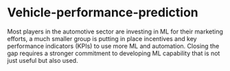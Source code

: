 # Vehicle-performance-prediction
Most players in the automotive sector are investing in ML for their marketing efforts, a much smaller group is putting in place incentives and key performance indicators (KPIs) to use more ML and automation. Closing the gap requires a stronger commitment to developing ML capability that is not just useful but also used.
